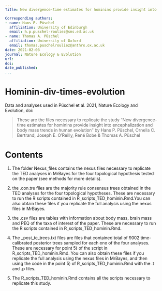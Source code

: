 ```yaml
---
Title: New divergence-time estimates for hominins provide insight into encephalization and body mass trends in human evolution 

Corresponding authors:
- name: Hans P. Püschel
  affiliation: University of Edinburgh
  email: h.p.puschel-rouliez@sms.ed.ac.uk
- name: Thomas A. Püschel 
  affiliation: University of Oxford
  email: thomas.puschelrouliez@anthro.ox.ac.uk 
date: 2021-02-03
journal: Nature Ecology & Evolution
url: 
doi: 
date_published: 
...
```


# Hominin-div-times-evolution #

Data and analyses used in Püschel et al. 2021, Nature Ecology and Evolution, doi:

>These are the files necessary to replicate the study “New divergence-time estimates for hominins provide insight into encephalization and body mass trends in human evolution” by Hans P. Püschel, Ornella C. Bertrand, Joseph E. O’Reilly, René Bobe & Thomas A. Püschel

# Contents #

1) The folder Nexus_files contains the nexus files necessary to replicate the TED analyses in MrBayes for the four topological hypothesis tested on the paper (see methods for more details). 

2) the .con.tre files are the majority rule consensus trees obtained in the TED analyses for the four topological hypotheses. These are necessary to run the R scripts contained in R_scripts_TED_hominin.Rmd.You can also obtain these files if you replicate the full analysis using the nexus files in MrBayes.

3) the .csv files are tables with information about body mass, brain mass and PEQ of the taxa of interest of the paper. These are necessary to run the R scripts contained in R_scripts_TED_hominin.Rmd.

4) The _post_tc_trees.txt files are files that contained total of 9002 time-calibrated posterior trees sampled for each one of the four analyses. These are necessary for point 5) of the script in R_scripts_TED_hominin.Rmd. You can also obtain these files if you replicate the full analysis using the nexus files in MrBayes, and then using the code in the point 5) of R_scripts_TED_hominin.Rmd with the .t and .p files. 

5) The R_scripts_TED_hominin.Rmd contains all the scripts necessary to replicate this study.
